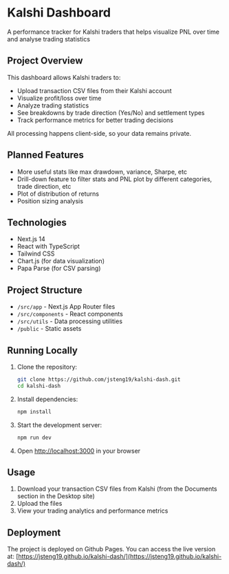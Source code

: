 # Kalshi Dashboard

A performance tracker for Kalshi traders that helps visualize PNL over time and analyse trading statistics

## Project Overview

This dashboard allows Kalshi traders to:
- Upload transaction CSV files from their Kalshi account
- Visualize profit/loss over time
- Analyze trading statistics
- See breakdowns by trade direction (Yes/No) and settlement types
- Track performance metrics for better trading decisions

All processing happens client-side, so your data remains private.

## Planned Features

- More useful stats like max drawdown, variance, Sharpe, etc
- Drill-down feature to filter stats and PNL plot by different categories, trade direction, etc
- Plot of distribution of returns
- Position sizing analysis

## Technologies

- Next.js 14
- React with TypeScript
- Tailwind CSS
- Chart.js (for data visualization)
- Papa Parse (for CSV parsing)

## Project Structure

- `/src/app` - Next.js App Router files
- `/src/components` - React components
- `/src/utils` - Data processing utilities
- `/public` - Static assets

## Running Locally

1. Clone the repository:
   ```bash
   git clone https://github.com/jsteng19/kalshi-dash.git
   cd kalshi-dash
   ```

2. Install dependencies:
   ```bash
   npm install
   ```

3. Start the development server:
   ```bash
   npm run dev
   ```

4. Open [http://localhost:3000](http://localhost:3000) in your browser

## Usage

1. Download your transaction CSV files from Kalshi (from the Documents section in the Desktop site) 
2. Upload the files
3. View your trading analytics and performance metrics

## Deployment

The project is deployed on Github Pages. You can access the live version at:
[https://jsteng19.github.io/kalshi-dash/](https://jsteng19.github.io/kalshi-dash/)